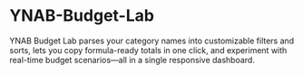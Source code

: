 # YNAB-Budget-Lab
YNAB Budget Lab parses your category names into customizable filters and sorts, lets you copy formula-ready totals in one click, and experiment with real-time budget scenarios—all in a single responsive dashboard.
